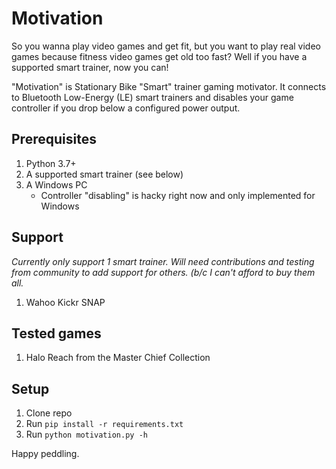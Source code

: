 # Motivation

So you wanna play video games and get fit, but you want to play real video games because fitness video games get old too fast? Well if you have a supported smart trainer, now you can!

"Motivation" is Stationary Bike "Smart" trainer gaming motivator. It connects to Bluetooth Low-Energy (LE) smart trainers and disables your game controller if you drop below a configured power output.

## Prerequisites

1. Python 3.7+
1. A supported smart trainer (see below)
1. A Windows PC
    * Controller "disabling" is hacky right now and only implemented for Windows

## Support

_Currently only support 1 smart trainer. Will need contributions and testing from community to add support for others. (b/c I can't afford to buy them all._

1. Wahoo Kickr SNAP

## Tested games

1. Halo Reach from the Master Chief Collection

## Setup

1. Clone repo
1. Run `pip install -r requirements.txt`
1. Run `python motivation.py -h`

Happy peddling. 
